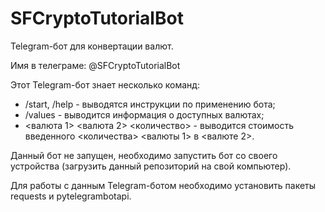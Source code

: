 # SFCryptoTutorialBot

Telegram-бот для конвертации валют.

Имя в телеграме: @SFCryptoTutorialBot

Этот Telegram-бот знает несколько команд:

- /start, /help - выводятся инструкции по применению бота;
- /values - выводится информация о доступных валютах;
- <валюта 1> <валюта 2> <количество> - выводится стоимость введенного <количества> <валюты 1> в <валюте 2>.

Данный бот не запущен, необходимо запустить бот со своего устройства (загрузить данный репозиторий на свой компьютер).

Для работы с данным Telegram-ботом необходимо установить пакеты requests и pytelegrambotapi.
